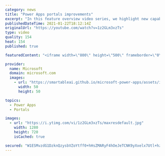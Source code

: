 ```yaml
---
category: news
title: "Power Apps portals improvements"
excerpt: "In this feature overview video series, we highlight new capabilities included in the latest update to Microsoft Power Apps.  Power Apps portals improvements bring new capabilities for makers and developers by providing a new identity management configuration experience with enhanced functionality to"
publishedDateTime: 2021-01-22T18:12:14Z
originalUrl: "https://youtube.com/watch?v=1z2GLm3xzTs"
type: video
quality: 154
heat: 154
published: true

featuredContent: "<iframe width=\"800\" height=\"500\" frameborder=\"0\" src=\"https://www.youtube.com/embed/1z2GLm3xzTs\" allow=\"accelerometer; autoplay; encrypted-media; gyroscope; picture-in-picture\" allowfullscreen></iframe>"

provider:
  name: Microsoft
  domain: microsoft.com
  images:
    - url: "https://smartableai.github.io/microsoft-power-apps/assets/images/organizations/microsoft.com-50x50.jpg"
      width: 50
      height: 50

topics:
  - Power Apps
  - Portals

images:
  - url: "https://i.ytimg.com/vi/1z2GLm3xzTs/maxresdefault.jpg"
    width: 1280
    height: 720
    isCached: true

secured: "W1ESMvzdG1DzknQzysbVZoYtff0+hHsZMARyF4hOeJeTCNK9yXxelx7Utl+hz7BRdly4piU03nl29dQcLOsyXUafz9RBrwbCFYgJw82IHfZGNQNLRnKYOZ6ZmvhxPN2XzPxkj/6jHWdisWJ6lkspIJWvDgr+Zoci3AmkD+ZBNbOO9uJ0RWp2nXXIzov83r0z5zyvT/Qr9WGhgWVMeP5fb1JBmAX3lAyYqMPb25rDKuKw+V/8Ul+UCiCxBOPpitPQ44IXchUU+5qOyUgIX8tdkWju9bjiHCPKYgXkQJDGuF0qXbb/mo/b17NpgQR9tzW+ycO5kvICplnMFsaeOFtGAJbDJT5iNDORMxwGIlq4Rwy+dLUf2YVNTr1sNhzwMFOCrrHZK3GquyUtta02gw+BGhVYQGH6dpCwDUT16Et79vjRbxvko2AgO6f5LunRjTrl;HLhamLosCUFZ5XCJ9gK3FQ=="
---
```


